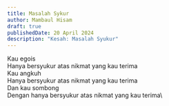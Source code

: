```yaml
---
title: Masalah Sykur
author: Mambaul Hisam
draft: true
publishedDate: 20 April 2024
description: "Kesah: Masalah Syukur"
---
```


Kau egois\
Hanya bersyukur atas nikmat yang kau terima\
Kau angkuh\
Hanya bersyukur atas nikmat yang kau terima\
Dan kau sombong\
Dengan hanya bersyukur atas nikmat yang kau terima\
